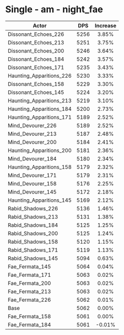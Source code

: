 # Single - am - night_fae
| Actor | DPS | Increase |
|---|:---:|:---:|
|Dissonant_Echoes_226|5256|3.85%|
|Dissonant_Echoes_213|5251|3.75%|
|Dissonant_Echoes_200|5246|3.64%|
|Dissonant_Echoes_184|5242|3.57%|
|Dissonant_Echoes_171|5235|3.43%|
|Haunting_Apparitions_226|5230|3.33%|
|Dissonant_Echoes_158|5229|3.30%|
|Dissonant_Echoes_145|5224|3.20%|
|Haunting_Apparitions_213|5219|3.10%|
|Haunting_Apparitions_184|5200|2.73%|
|Haunting_Apparitions_171|5189|2.52%|
|Mind_Devourer_226|5189|2.52%|
|Mind_Devourer_213|5187|2.48%|
|Mind_Devourer_200|5184|2.41%|
|Haunting_Apparitions_200|5181|2.36%|
|Mind_Devourer_184|5180|2.34%|
|Haunting_Apparitions_158|5179|2.32%|
|Mind_Devourer_171|5179|2.31%|
|Mind_Devourer_158|5176|2.25%|
|Mind_Devourer_145|5172|2.18%|
|Haunting_Apparitions_145|5169|2.12%|
|Rabid_Shadows_226|5136|1.46%|
|Rabid_Shadows_213|5131|1.38%|
|Rabid_Shadows_184|5125|1.25%|
|Rabid_Shadows_200|5125|1.24%|
|Rabid_Shadows_158|5120|1.15%|
|Rabid_Shadows_171|5119|1.13%|
|Rabid_Shadows_145|5094|0.63%|
|Fae_Fermata_145|5064|0.04%|
|Fae_Fermata_171|5063|0.02%|
|Fae_Fermata_200|5063|0.02%|
|Fae_Fermata_213|5063|0.02%|
|Fae_Fermata_226|5062|0.01%|
|Base|5062|0.00%|
|Fae_Fermata_158|5061|0.00%|
|Fae_Fermata_184|5061|-0.01%|
